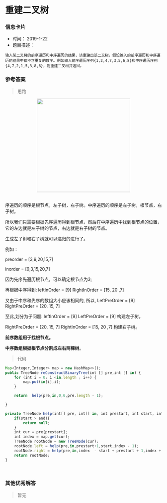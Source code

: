 # 重建二叉树 

### 信息卡片 

- 时间： 2019-1-22
- 题目描述：

```
输入某二叉树的前序遍历和中序遍历的结果，请重建出该二叉树。假设输入的前序遍历和中序遍历的结果中都不含重复的数字。例如输入前序遍历序列{1,2,4,7,3,5,6,8}和中序遍历序列{4,7,2,1,5,3,8,6}，则重建二叉树并返回。
```



### 参考答案

> 思路

<div align="center"> <img src="https://cs-notes-1256109796.cos.ap-guangzhou.myqcloud.com/31d9adce-2af8-4754-8386-0aabb4e500b0.png" width="300"/> </div><br>

序遍历的顺序是根节点，左子树，右子树。中序遍历的顺序是左子树，根节点，右子树。

所以我们只需要根据先序遍历得到根节点，然后在中序遍历中找到根节点的位置，它的左边就是左子树的节点，右边就是右子树的节点。

生成左子树和右子树就可以递归的进行了。

例如：

preorder = [3,9,20,15,7]

 inorder = [9,3,15,20,7]  

因为先序先遍历根节点，可以确定根节点为3; 

再根据中序得到: leftInOrder = [9] RightInOrder = [15, 20 ,7]

 又由于中序和先序的数组大小应该相同的, 所以, LeftPreOrder = [9] RightPreOrder = [20, 15, 7] 

至此,划分为子问题: leftInOrder = [9] LeftPreOrder = [9] 构建左子树。 

RightPreOrder = [20, 15, 7] RightInOrder = [15, 20 ,7] 构建右子树。  



**前序数组用于找根节点。**

**中序数组根据根节点分割成左右两棵树**。



> 代码

```js
Map<Integer,Integer> map = new HashMap<>();
public TreeNode reConstructBinaryTree(int [] pre,int [] in) {
    for (int i = 0; i <in.length ; i++) {
        map.put(in[i],i);
    }

    return  help(pre,in,0,0,pre.length - 1);

}

private TreeNode help(int[] pre, int[] in, int prestart, int start, int end) {
    if(start > end){
        return null;
    }
    int cur = pre[prestart];
    int index = map.get(cur);
    TreeNode rootNode = new TreeNode(cur);
    rootNode.left = help(pre,in,prestart+1,start,index - 1);
    rootNode.right = help(pre,in,index  - start + prestart + 1,index + 1,end);
    return rootNode;
}
```


​    



### 其他优秀解答 

> 暂无
